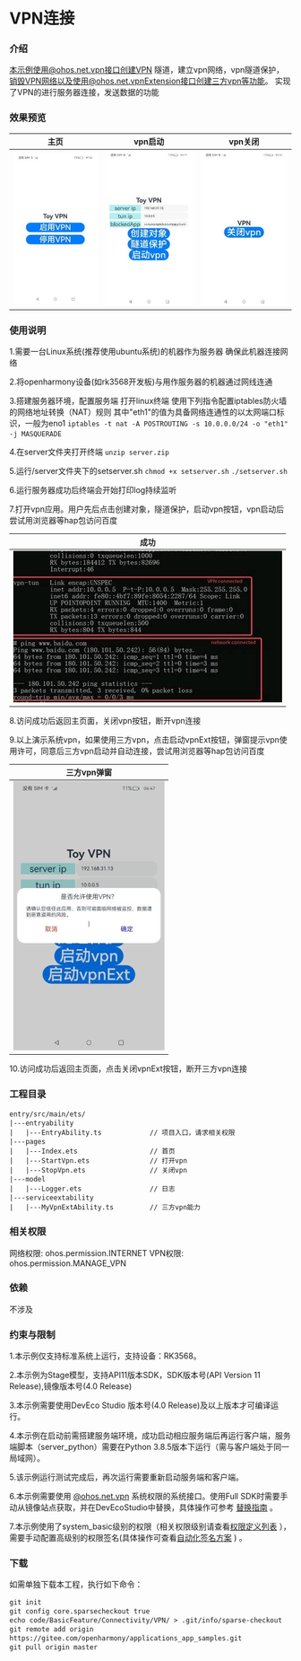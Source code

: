 # VPN连接

### 介绍
本示例使用@ohos.net.vpn接口创建VPN 隧道，建立vpn网络，vpn隧道保护，销毁VPN网络以及使用@ohos.net.vpnExtension接口创建三方vpn等功能。
实现了VPN的进行服务器连接，发送数据的功能

### 效果预览
| 主页                             | vpn启动                              | vpn关闭                                     | 
| ------------------------------ | --------------------------------- | --------------------------------------- |
| ![main.jpeg](sceenshots%2Fmain.jpeg) | ![start.jpeg](sceenshots%2Fstart.jpeg) | ![stop.jpeg](sceenshots%2Fstop.jpeg) |

### 使用说明

1.需要一台Linux系统(推荐使用ubuntu系统)的机器作为服务器 确保此机器连接网络

2.将openharmony设备(如rk3568开发板)与用作服务器的机器通过网线连通

3.搭建服务器环境，配置服务端
打开linux终端 使用下列指令配置iptables防火墙的网络地址转换（NAT）规则
其中"eth1"的值为具备网络连通性的以太网端口标识，一般为eno1
`iptables -t nat -A POSTROUTING -s 10.0.0.0/24 -o "eth1" -j MASQUERADE`

4.在server文件夹打开终端
`unzip server.zip`

5.运行/server文件夹下的setserver.sh
`chmod +x setserver.sh`
`./setserver.sh`

6.运行服务器成功后终端会开始打印log持续监听

7.打开vpn应用。用户先后点击创建对象，隧道保护，启动vpn按钮，vpn启动后尝试用浏览器等hap包访问百度

| 成功                             |
| ------------------------------ |
| ![success.jpeg](sceenshots%2Fsuccess.jpeg)|

8.访问成功后返回主页面，关闭vpn按钮，断开vpn连接

9.以上演示系统vpn，如果使用三方vpn，点击启动vpnExt按钮，弹窗提示vpn使用许可，同意后三方vpn启动并自动连接，尝试用浏览器等hap包访问百度

| 三方vpn弹窗                             |
| ------------------------------ |
| ![vpnextension.jpeg](sceenshots%2Fvpnextension.jpeg)|

10.访问成功后返回主页面，点击关闭vpnExt按钮，断开三方vpn连接

### 工程目录

```
entry/src/main/ets/
|---entryability
|   |---EntryAbility.ts            // 项目入口，请求相关权限
|---pages
|   |---Index.ets                  // 首页
|   |---StartVpn.ets               // 打开vpn
|   |---StopVpn.ets                // 关闭vpn
|---model
|   |---Logger.ets                 // 日志
|---serviceextability
|   |---MyVpnExtAbility.ts         // 三方vpn能力

```

### 相关权限
网络权限: ohos.permission.INTERNET
VPN权限: ohos.permission.MANAGE_VPN

### 依赖

不涉及

### 约束与限制

1.本示例仅支持标准系统上运行，支持设备：RK3568。

2.本示例为Stage模型，支持API11版本SDK，SDK版本号(API Version 11 Release),镜像版本号(4.0 Release)

3.本示例需要使用DevEco Studio 版本号(4.0 Release)及以上版本才可编译运行。

4.本示例在启动前需搭建服务端环境，成功启动相应服务端后再运行客户端，服务端脚本（server_python）需要在Python 3.8.5版本下运行（需与客户端处于同一局域网）。

5.该示例运行测试完成后，再次运行需要重新启动服务端和客户端。

6.本示例需要使用 [@ohos.net.vpn](https://gitee.com/openharmony/docs/blob/master/zh-cn/application-dev/reference/apis/js-apis-net-vpn.md) 系统权限的系统接口。使用Full SDK时需要手动从镜像站点获取，并在DevEcoStudio中替换，具体操作可参考 [替换指南](https://docs.openharmony.cn/pages/v3.2/zh-cn/application-dev/quick-start/full-sdk-switch-guide.md/) 。

7.本示例使用了system_basic级别的权限（相关权限级别请查看[权限定义列表](https://gitee.com/openharmony/docs/blob/master/zh-cn/application-dev/security/permission-list.md) ），需要手动配置高级别的权限签名(具体操作可查看[自动化签名方案](https://docs.openharmony.cn/pages/v3.2/zh-cn/application-dev/security/hapsigntool-overview.md/) ) 。

### 下载

如需单独下载本工程，执行如下命令：

```
git init
git config core.sparsecheckout true
echo code/BasicFeature/Connectivity/VPN/ > .git/info/sparse-checkout
git remote add origin https://gitee.com/openharmony/applications_app_samples.git
git pull origin master
```